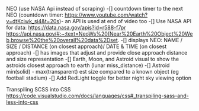 NEO (use NASA Api instead of scraping)
	-[] countdown timer to the next NEO 
	(countdown timer: https://www.youtube.com/watch?v=dtKciwk_si4&t=20s)- an API is used at end of video too
	-[] Use NASA API for data: 
	https://data.nasa.gov/apis?id=r588-f7pr
	https://api.nasa.gov/#:~:text=NeoWs%20(Near%20Earth%20Object%20Web,browse%20the%20overall%20data%2Dset.
	-[] displays NEO: NAME / SIZE / DISTANCE (on closest approach)/ DATE & TIME (on closest approach)
	-[] has images that adjust and provide close approach distance and size representation
	-[] Earth, Moon, and Astroid visual to show the astroids closest approach to earth (lunar miss_distance)
	-[] Astroid min(solid) - max(transparent) est size compared to a known object (eg football stadium)
	-[] Add RedLight toggle for better night sky viewing option



Transpiling SCSS into CSS
	https://code.visualstudio.com/docs/languages/css#_transpiling-sass-and-less-into-css